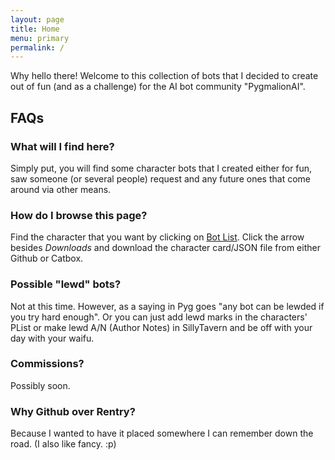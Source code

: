 ```yaml
---
layout: page
title: Home
menu: primary
permalink: /
---
```


Why hello there! Welcome to this collection of bots that I decided to create out of fun (and as a challenge) for the AI bot community "PygmalionAI". 

## FAQs

### What will I find here?

Simply put, you will find some character bots that I created either for fun, saw someone (or several people) request and any future ones that come around via other means. 

### How do I browse this page?

Find the character that you want by clicking on [Bot List]({{site.baseurl}}/bot-list). Click the arrow besides *Downloads* and download the character card/JSON file from either Github or Catbox.

### Possible "lewd" bots?
Not at this time. However, as a saying in Pyg goes "any bot can be lewded if you try hard enough". Or you can just add lewd marks in the characters' PList or make lewd A/N (Author Notes) in SillyTavern and be off with your day with your waifu.

### Commissions?
Possibly soon.

### Why Github over Rentry?
Because I wanted to have it placed somewhere I can remember down the road. (I also like fancy. :p)